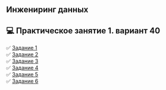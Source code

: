 ## Инжениринг данных 
## :computer: Практическое занятие 1. вариант 40  
 
:white_check_mark: [Задание 1](P1.py)  
:white_check_mark: [Задание 2](P2.py)  
:white_check_mark: [Задание 3](P3.py)  
:white_check_mark: [Задание 4](P4.py)  
:white_check_mark: [Задание 5](P5.py)  
:white_check_mark: [Задание 6](P6.py)  

